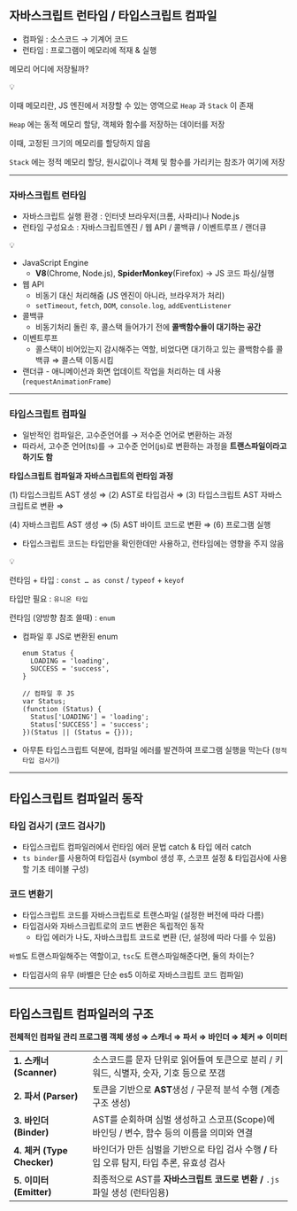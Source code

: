 ## 자바스크립트 런타임 / 타입스크립트 컴파일

- 컴파일 : 소스코드 → 기계어 코드
- 런타임 : 프로그램이 메모리에 적재 & 실행

메모리 어디에 저장될까?

<aside>
💡

이때 메모리란, JS 엔진에서 저장할 수 있는 영역으로 `Heap` 과 `Stack` 이 존재

`Heap` 에는 동적 메모리 할당, 객체와 함수를 저장하는 데이터를 저장

이때, 고정된 크기의 메모리를 할당하지 않음

`Stack` 에는 정적 메모리 할당, 원시값이나 객체 및 함수를 가리키는 참조가 여기에 저장

</aside>

---

### 자바스크립트 런타임

- 자바스크립트 실행 환경 : 인터넷 브라우저(크롬, 사파리)나 Node.js
- 런타임 구성요소 : 자바스크립트엔진 / 웹 API / 콜백큐 / 이벤트루프 / 랜더큐

<aside>
💡

- JavaScript Engine
  - **V8**(Chrome, Node.js), **SpiderMonkey**(Firefox) → JS 코드 파싱/실행
- 웹 API
  - 비동기 대신 처리해줌 (JS 엔진이 아니라, 브라우저가 처리)
  - `setTimeout`, `fetch`, `DOM`, `console.log`, `addEventListener`
- 콜백큐
  - 비동기처리 돌린 후, 콜스택 들어가기 전에 **콜백함수들이 대기하는 공간**
- 이벤트루프
  - 콜스택이 비어있는지 감시해주는 역할, 비었다면 대기하고 있는 콜백함수를 콜백큐 ⇒ 콜스택 이동시킴
- 랜더큐 - 애니메이션과 화면 업데이트 작업을 처리하는 데 사용 (`requestAnimationFrame`)
</aside>

---

### 타입스크립트 컴파일

- 일반적인 컴파일은, 고수준언어를 → 저수준 언어로 변환하는 과정
- 따라서, 고수준 언어(ts)를 → 고수준 언어(js)로 변환하는 과정을 **트랜스파일이라고 하기도 함**

**타입스크립트 컴파일과 자바스크립트의 런타임 과정**

(1) 타입스크립트 AST 생성 ⇒ (2) AST로 타입검사 ⇒ (3) 타입스크립트 AST 자바스크립트로 변환 ⇒

(4) 자바스크립트 AST 생성 ⇒ (5) AST 바이트 코드로 변환 ⇒ (6) 프로그램 실행

- 타입스크립트 코드는 타입만을 확인한데만 사용하고, 런타임에는 영향을 주지 않음

<aside>
💡

런타임 + 타입 : `const … as const` / `typeof` + `keyof`

타입만 필요 : `유니온 타입`

런타임 (양방향 참조 쓸때) : `enum`

</aside>

- 컴파일 후 JS로 변환된 enum

  ```tsx
  enum Status {
    LOADING = 'loading',
    SUCCESS = 'success',
  }

  // 컴파일 후 JS
  var Status;
  (function (Status) {
    Status['LOADING'] = 'loading';
    Status['SUCCESS'] = 'success';
  })(Status || (Status = {}));
  ```

- 아무튼 타입스크립트 덕분에, 컴파일 에러를 발견하여 프로그램 실행을 막는다 (`정적 타입 검사기`)

---

## 타입스크립트 컴파일러 동작

### 타입 검사기 (코드 검사기)

- 타입스크립트 컴파일러에서 런타임 에러 문법 catch & 타입 에러 catch
- `ts binder`를 사용하여 타입검사 (symbol 생성 후, 스코프 설정 & 타입검사에 사용할 기초 테이블 구성)

### 코드 변환기

- 타입스크립트 코드를 자바스크립트로 트랜스파일 (설정한 버전에 따라 다름)
- 타입검사와 자바스크립트로의 코드 변환은 독립적인 동작
  - 타입 에러가 나도, 자바스크립트 코드로 변환 (단, 설정에 따라 다를 수 있음)

`바벨`도 트랜스파일해주는 역할이고, `tsc`도 트랜스파일해준다면, 둘의 차이는?

- 타입검사의 유무 (바벨은 단순 es5 이하로 자바스크립트 코드 컴파일)

---

## 타입스크립트 컴파일러의 구조

**전체적인 컴파일 관리 프로그램 객체 생성 ⇒ 스캐너 ⇒ 파서 ⇒ 바인더 ⇒ 체커 ⇒ 이미터**

|                            |                                                                                           |
| -------------------------- | ----------------------------------------------------------------------------------------- |
| **1. 스캐너 (Scanner)**    | 소스코드를 문자 단위로 읽어들여 토큰으로 분리 / 키워드, 식별자, 숫자, 기호 등으로 쪼갬    |
| **2. 파서 (Parser)**       | 토큰을 기반으로 **AST**생성 / 구문적 분석 수행 (계층 구조 생성)                           |
| **3. 바인더 (Binder)**     | AST를 순회하며 심벌 생성하고 스코프(Scope)에 바인딩 / 변수, 함수 등의 이름을 의미와 연결  |
| **4. 체커 (Type Checker)** | 바인더가 만든 심벌을 기반으로 타입 검사 수행 **/** 타입 오류 탐지, 타입 추론, 유효성 검사 |
| **5. 이미터 (Emitter)**    | 최종적으로 AST를 **자바스크립트 코드로 변환 /** `.js` 파일 생성 (런타임용)                |
